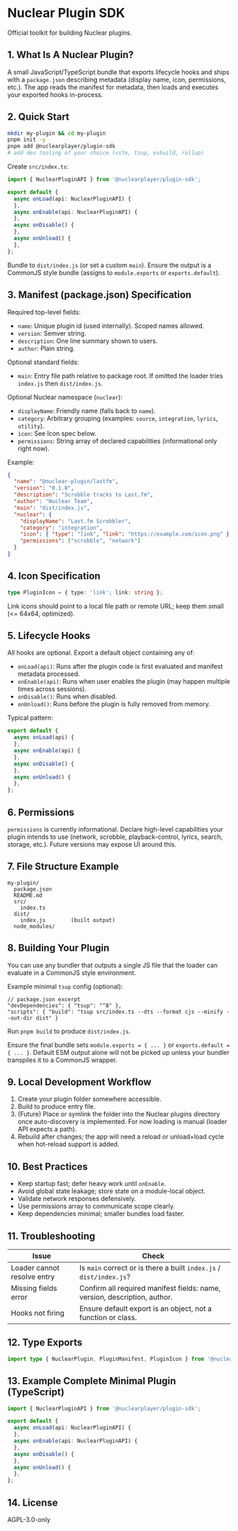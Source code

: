 # Nuclear Plugin SDK

Official toolkit for building Nuclear plugins.

## 1. What Is A Nuclear Plugin?
A small JavaScript/TypeScript bundle that exports lifecycle hooks and ships with a `package.json` describing metadata (display name, icon, permissions, etc.). The app reads the manifest for metadata, then loads and executes your exported hooks in-process.

## 2. Quick Start
```bash
mkdir my-plugin && cd my-plugin
pnpm init -y
pnpm add @nuclearplayer/plugin-sdk
# add dev tooling of your choice (vite, tsup, esbuild, rollup)
```

Create `src/index.ts`:
```ts
import { NuclearPluginAPI } from '@nuclearplayer/plugin-sdk';

export default {
  async onLoad(api: NuclearPluginAPI) {
  },
  async onEnable(api: NuclearPluginAPI) {
  },
  async onDisable() {
  },
  async onUnload() {
  },
};
```

Bundle to `dist/index.js` (or set a custom `main`). Ensure the output is a CommonJS style bundle (assigns to `module.exports` or `exports.default`).

## 3. Manifest (package.json) Specification
Required top-level fields:
- `name`: Unique plugin id (used internally). Scoped names allowed.
- `version`: Semver string.
- `description`: One line summary shown to users.
- `author`: Plain string.

Optional standard fields:
- `main`: Entry file path relative to package root. If omitted the loader tries `index.js` then `dist/index.js`.

Optional Nuclear namespace (`nuclear`):
- `displayName`: Friendly name (falls back to `name`).
- `category`: Arbitrary grouping (examples: `source`, `integration`, `lyrics`, `utility`).
- `icon`: See Icon spec below.
- `permissions`: String array of declared capabilities (informational only right now).

Example:
```json
{
  "name": "@nuclear-plugin/lastfm",
  "version": "0.1.0",
  "description": "Scrobble tracks to Last.fm",
  "author": "Nuclear Team",
  "main": "dist/index.js",
  "nuclear": {
    "displayName": "Last.fm Scrobbler",
    "category": "integration",
    "icon": { "type": "link", "link": "https://example.com/icon.png" },
    "permissions": ["scrobble", "network"]
  }
}
```

## 4. Icon Specification
```ts
type PluginIcon = { type: 'link'; link: string };
```
Link icons should point to a local file path or remote URL; keep them small (<= 64x64, optimized).

## 5. Lifecycle Hooks
All hooks are optional. Export a default object containing any of:
- `onLoad(api)`: Runs after the plugin code is first evaluated and manifest metadata processed.
- `onEnable(api)`: Runs when user enables the plugin (may happen multiple times across sessions).
- `onDisable()`: Runs when disabled.
- `onUnload()`: Runs before the plugin is fully removed from memory.

Typical pattern:
```ts
export default {
  async onLoad(api) {
  },
  async onEnable(api) {
  },
  async onDisable() {
  },
  async onUnload() {
  },
};
```

## 6. Permissions
`permissions` is currently informational. Declare high-level capabilities your plugin intends to use (network, scrobble, playback-control, lyrics, search, storage, etc.). Future versions may expose UI around this.

## 7. File Structure Example
```text
my-plugin/
  package.json
  README.md
  src/
    index.ts
  dist/
    index.js        (built output)
  node_modules/
```

## 8. Building Your Plugin
You can use any bundler that outputs a single JS file that the loader can evaluate in a CommonJS style environment.

Example minimal `tsup` config (optional):
```jsonc
// package.json excerpt
"devDependencies": { "tsup": "^8" },
"scripts": { "build": "tsup src/index.ts --dts --format cjs --minify --out-dir dist" }
```
Run `pnpm build` to produce `dist/index.js`.

Ensure the final bundle sets `module.exports = { ... }` or `exports.default = { ... }`. Default ESM output alone will not be picked up unless your bundler transpiles it to a CommonJS wrapper.

## 9. Local Development Workflow
1. Create your plugin folder somewhere accessible.
2. Build to produce entry file.
3. (Future) Place or symlink the folder into the Nuclear plugins directory once auto-discovery is implemented. For now loading is manual (loader API expects a path).
4. Rebuild after changes; the app will need a reload or unload+load cycle when hot-reload support is added.

## 10. Best Practices
- Keep startup fast; defer heavy work until `onEnable`.
- Avoid global state leakage; store state on a module-local object.
- Validate network responses defensively.
- Use permissions array to communicate scope clearly.
- Keep dependencies minimal; smaller bundles load faster.

## 11. Troubleshooting
| Issue | Check |
|-------|-------|
| Loader cannot resolve entry | Is `main` correct or is there a built `index.js` / `dist/index.js`? |
| Missing fields error | Confirm all required manifest fields: name, version, description, author. |
| Hooks not firing | Ensure default export is an object, not a function or class. |

## 12. Type Exports
```ts
import type { NuclearPlugin, PluginManifest, PluginIcon } from '@nuclearplayer/plugin-sdk';
```

## 13. Example Complete Minimal Plugin (TypeScript)
```ts
import { NuclearPluginAPI } from '@nuclearplayer/plugin-sdk';

export default {
  async onLoad(api: NuclearPluginAPI) {
  },
  async onEnable(api: NuclearPluginAPI) {
  },
  async onDisable() {
  },
  async onUnload() {
  },
};
```

## 14. License
AGPL-3.0-only